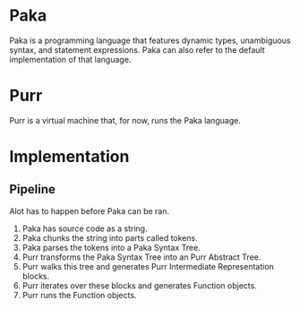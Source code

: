 
# Paka
Paka is a programming language that features dynamic types, unambiguous syntax, and statement expressions. Paka can also refer to the default implementation of that language.

# Purr
Purr is a virtual machine that, for now, runs the Paka language.

# Implementation

## Pipeline
Alot has to happen before Paka can be ran.

1. Paka has source code as a string.
2. Paka chunks the string into parts called tokens.
3. Paka parses the tokens into a Paka Syntax Tree.
6. Purr transforms the Paka Syntax Tree into an Purr Abstract Tree. 
6. Purr walks this tree and generates Purr Intermediate Representation blocks.
7. Purr iterates over these blocks and generates Function objects.
8. Purr runs the Function objects.
